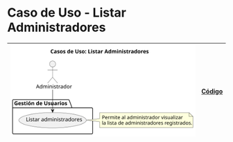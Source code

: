 # Caso de Uso - Listar Administradores

| ![Diagrama de Clases](/casos_de_uso/imagenes/administrador/Listar_Administradores.svg) | [Código](/casos_de_uso/diagrama_casos_de_uso/administrador/listar_administradores/listar_administradores1.puml) |
|----------------------------------------------------------------------------------------|-----------------------------------------------------------------------------------------------------------------|